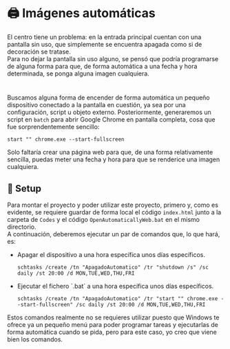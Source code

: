 # 🖨️ Imágenes automáticas

El centro tiene un problema: en la entrada principal cuentan con una pantalla sin uso, que simplemente se encuentra apagada como si de decoración se tratase.<br>
Para no dejar la pantalla sin uso alguno, se pensó que podría programarse de alguna forma para que, de forma automática a una fecha y hora determinada, se ponga alguna imagen cualquiera.<br>

#

Buscamos alguna forma de encender de forma automática un pequeño dispositivo conectado a la pantalla en cuestión, ya sea por una configuración, script u objeto externo. Posteriormente, generaremos un script en `batch` para abrir Google Chrome en pantalla completa, cosa que fue sorprendentemente sencillo:
```batch
start "" chrome.exe --start-fullscreen
```
Solo faltaría crear una página web para que, de una forma relativamente sencilla, puedas meter una fecha y hora para que se renderice una imagen cualquiera.

## 🔨 Setup

Para montar el proyecto y poder utilizar este proyecto, primero y, como es evidente, se requiere guardar de forma local el código `index.html` junto a la carpeta de `Codes` y el código `OpenAutomaticallyWeb.bat` en el mismo directorio.<br>
A continuación, deberemos ejecutar un par de comandos que, lo que hará, es:
<ul>
  <li>Apagar el dispositivo a una hora específica unos días específicos.
    
  ```batch
  schtasks /create /tn "ApagadoAutomatico" /tr "shutdown /s" /sc daily /st 20:00 /d MON,TUE,WED,THU,FRI
  ```

  </li>
  <li>Ejecutar el fichero `.bat` a una hora específica unos días específicos.
    
  ```batch
  schtasks /create /tn "ApagadoAutomatico" /tr "start "" chrome.exe --start-fullscreen" /sc daily /st 20:00 /d MON,TUE,WED,THU,FRI
  ```

  </li>
</ul>
Estos comandos realmente no se requieres utilizar puesto que Windows te ofrece ya un pequeño menú para poder programar tareas y ejecutarlas de forma automática cuando se pida, pero para este caso, yo creo que viene bien los comandos.
